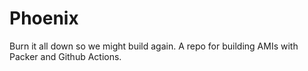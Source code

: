 # Phoenix
Burn it all down so we might build again. A repo for building AMIs with Packer and Github Actions. 